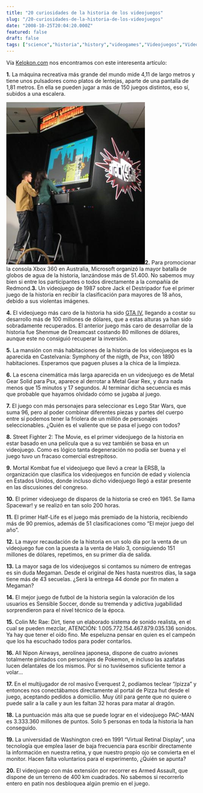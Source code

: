 ```yaml
---
title: "20 curiosidades de la historia de los videojuegos"
slug: "/20-curiosidades-de-la-historia-de-los-videojuegos"
date: "2008-10-25T20:04:20.000Z"
featured: false
draft: false
tags: ["science","historia","history","videogames","Videojuegos","Videojuegos"]
---
```


Vía [Kelokon.com](http://kelolon.com/reportajes.php?id=5) nos encontramos con este interesenta artículo:

**1.** La máquina recreativa más grande del mundo mide 4,11 de largo metros y tiene unos pulsadores como platos de lentejas, aparte de una pantalla de 1,81 metros. En ella se pueden jugar a más de 150 juegos distintos, eso sí, subidos a una escalera.

![largestarcade2](./images/largestarcade2_cayk17.jpg "largestarcade2")**2.** Para promocionar la consola Xbox 360 en Australia, Microsoft organizó la mayor batalla de globos de agua de la historia, lanzándose más de 51.400. No sabemos muy bien si entre los participantes o todos directamente a la compañía de Redmond.**3.** Un videojuego de 1987 sobre Jack el Destripador fue el primer juego de la historia en recibir la clasificación para mayores de 18 años, debido a sus violentas imágenes.

**4.** El videojuego más caro de la historia ha sido [GTA IV](http://es.wikipedia.org/wiki/Grand_Theft_Auto_IV), llegando a costar su desarrollo más de 100 millones de dólares, que a estas alturas ya han sido sobradamente recuperados. El anterior juego más caro de desarrollar de la historia fue Shenmue de Dreamcast costando 80 millones de dólares, aunque este no consiguió recuperar la inversión.

**5.** La mansión con más habitaciones de la historia de los videojuegos es la aparecida en Castelvania: Symphony of the nigth, de Psx, con 1890 habitaciones. Esperamos que paguen pluses a la chica de la limpieza.

**6.** La escena cinemática más larga aparecida en un videojuego es de Metal Gear Solid para Psx, aparece al derrotar a Metal Gear Rex, y dura nada menos que 15 minutos y 17 segundos. Al terminar dicha secuencia es más que probable que hayamos olvidado cómo se jugaba al juego.

**7.** El juego con más personajes para seleccionar es Lego Star Wars, que suma 96, pero al poder combinar diferentes piezas y partes del cuerpo entre sí podemos tener la friolera de un millón de personajes seleccionables. ¿Quién es el valiente que se pasa el juego con todos?

**8.** Street Fighter 2: The Movie, es el primer videojuego de la historia en estar basado en una película que a su vez también se basa en un videojuego. Como es lógico tanta degeneración no podía ser buena y el juego tuvo un fracaso comercial estrepitoso.

**9.** Mortal Kombat fue el videojuego que llevó a crear la ERSB, la organización que clasifica los videojuegos en función de edad y violencia en Estados Unidos, donde incluso dicho videojuego llegó a estar presente en las discusiones del congreso.

**10.** El primer videojuego de disparos de la historia se creó en 1961. Se llama Spacewar! y se realizó en tan solo 200 horas.

**11.** El primer Half-Life es el juego más premiado de la historia, recibiendo más de 90 premios, además de 51 clasificaciones como “El mejor juego del año”.

**12.** La mayor recaudación de la historia en un solo día por la venta de un videojuego fue con la puesta a la venta de Halo 3, consiguiendo 151 millones de dólares, repetimos, en su primer día de salida.

**13.** La mayor saga de los videojuegos si contamos su número de entregas es sin duda Megaman. Desde el original de Nes hasta nuestros días, la saga tiene más de 43 secuelas. ¿Será la entrega 44 donde por fin maten a Megaman?

**14.** El mejor juego de futbol de la historia según la valoración de los usuarios es Sensible Soccer, donde su tremenda y adictiva jugabilidad sorprendieron para el nivel técnico de la época.

**15.** Colin Mc Rae: Dirt, tiene un elaborado sistema de sonido realista, en el cual se pueden mezclar, ATENCIÓN: 1.005.772.154.467.879.035.136 sonidos. Ya hay que tener el oído fino. Me espeluzna pensar en quien es el campeón que los ha escuchado todos para poder contarlos.

**16.** All Nipon Airways, aerolínea japonesa, dispone de cuatro aviones totalmente pintados con personajes de Pokemon, e incluso las azafatas lucen delantales de los mismos. Por si no tuviésemos suficiente temor a volar…

**17.** En el multijugador de rol masivo Everquest 2, podíamos teclear “/pizza” y entonces nos conectábamos directamente al portal de Pizza hut desde el juego, aceptando pedidos a domicilio. Muy útil para gente que no quiere o puede salir a la calle y aun les faltan 32 horas para matar al dragón.

**18.** La puntuación más alta que se puede lograr en el videojuego PAC-MAN es 3.333.360 millones de puntos. Solo 5 personas en toda la historia la han conseguido.

**19.** La universidad de Washington creó en 1991 “Virtual Retinal Display”, una tecnología que emplea laser de baja frecuencia para escribir directamente la información en nuestra retina, y que nuestro propio ojo se convierta en el monitor. Hacen falta voluntarios para el experimento, ¿Quién se apunta?

**20.** El videojuego con más extensión por recorrer es Armed Assault, que dispone de un terreno de 400 km cuadrados. No sabemos si recorrerlo entero en patín nos desbloquea algún premio en el juego.



